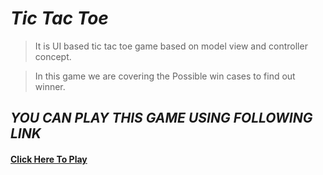 # ***Tic Tac Toe***

> It is UI based tic tac toe game based on model view and controller concept.

> In this game we are covering the Possible win cases to find out winner.

## ***YOU CAN PLAY THIS GAME USING FOLLOWING LINK***

#### [Click Here To Play](https://ankurrai1.github.io/tic_tac_toe/)
